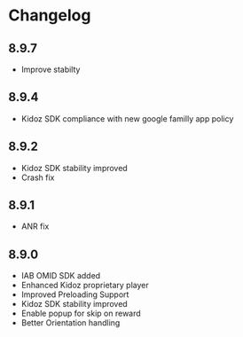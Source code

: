 
# Changelog

## 8.9.7
- Improve stabilty
## 8.9.4
- Kidoz SDK compliance with new google familly app policy
## 8.9.2
- Kidoz SDK stability improved
- Crash fix
## 8.9.1
-  ANR fix
## 8.9.0
- IAB OMID SDK added
- Enhanced Kidoz proprietary player
- Improved Preloading Support
- Kidoz SDK stability improved
- Enable popup for skip on reward
- Better Orientation handling
